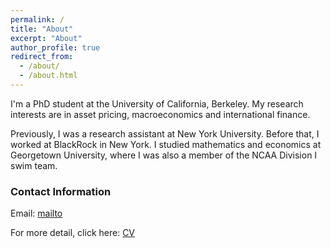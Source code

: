 ```yaml
---
permalink: /
title: "About"
excerpt: "About"
author_profile: true
redirect_from: 
  - /about/
  - /about.html
---
```



I'm a PhD student at the University of California, Berkeley. My research interests are in asset pricing, macroeconomics and international finance.

Previously, I was a research assistant at New York University. Before that, I worked at BlackRock in New York. I studied mathematics and economics at Georgetown University, where I was also a member of the NCAA Division I swim team.

### Contact Information
Email: [mailto](steven_zheng@berkeley.edu)

For more detail, click here: [CV](https://stevenzheng1.github.io/files/zheng_cv_berkeley.pdf)

